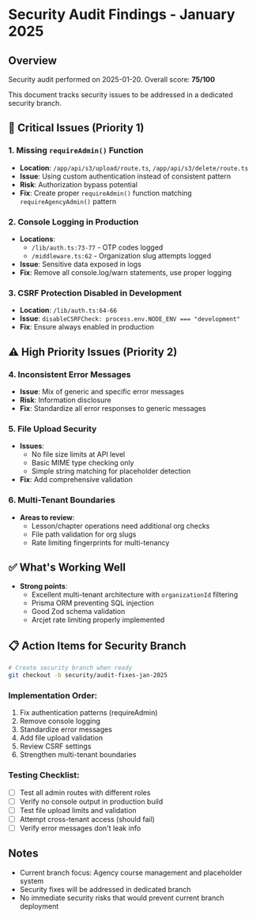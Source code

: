 # Security Audit Findings - January 2025

## Overview

Security audit performed on 2025-01-20. Overall score: **75/100**

This document tracks security issues to be addressed in a dedicated security branch.

## 🚨 Critical Issues (Priority 1)

### 1. Missing `requireAdmin()` Function

- **Location**: `/app/api/s3/upload/route.ts`, `/app/api/s3/delete/route.ts`
- **Issue**: Using custom authentication instead of consistent pattern
- **Risk**: Authorization bypass potential
- **Fix**: Create proper `requireAdmin()` function matching `requireAgencyAdmin()` pattern

### 2. Console Logging in Production

- **Locations**:
  - `/lib/auth.ts:73-77` - OTP codes logged
  - `/middleware.ts:62` - Organization slug attempts logged
- **Issue**: Sensitive data exposed in logs
- **Fix**: Remove all console.log/warn statements, use proper logging

### 3. CSRF Protection Disabled in Development

- **Location**: `/lib/auth.ts:64-66`
- **Issue**: `disableCSRFCheck: process.env.NODE_ENV === "development"`
- **Fix**: Ensure always enabled in production

## ⚠️ High Priority Issues (Priority 2)

### 4. Inconsistent Error Messages

- **Issue**: Mix of generic and specific error messages
- **Risk**: Information disclosure
- **Fix**: Standardize all error responses to generic messages

### 5. File Upload Security

- **Issues**:
  - No file size limits at API level
  - Basic MIME type checking only
  - Simple string matching for placeholder detection
- **Fix**: Add comprehensive validation

### 6. Multi-Tenant Boundaries

- **Areas to review**:
  - Lesson/chapter operations need additional org checks
  - File path validation for org slugs
  - Rate limiting fingerprints for multi-tenancy

## ✅ What's Working Well

- **Strong points**:
  - Excellent multi-tenant architecture with `organizationId` filtering
  - Prisma ORM preventing SQL injection
  - Good Zod schema validation
  - Arcjet rate limiting properly implemented

## 📋 Action Items for Security Branch

```bash
# Create security branch when ready
git checkout -b security/audit-fixes-jan-2025
```

### Implementation Order:

1. Fix authentication patterns (requireAdmin)
2. Remove console logging
3. Standardize error messages
4. Add file upload validation
5. Review CSRF settings
6. Strengthen multi-tenant boundaries

### Testing Checklist:

- [ ] Test all admin routes with different roles
- [ ] Verify no console output in production build
- [ ] Test file upload limits and validation
- [ ] Attempt cross-tenant access (should fail)
- [ ] Verify error messages don't leak info

## Notes

- Current branch focus: Agency course management and placeholder system
- Security fixes will be addressed in dedicated branch
- No immediate security risks that would prevent current branch deployment
